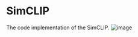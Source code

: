 # SimCLIP
The code implementation of the SimCLIP.
![image](https://github.com/ChengHaodeng/SimCLIP/assets/108262839/ea7b26a0-0577-401e-b8bd-648bd6c934b8)

